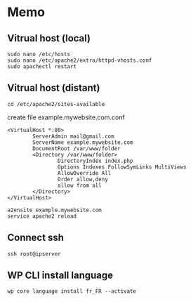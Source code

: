# Memo

## Vitrual host (local)
```
sudo nano /etc/hosts
sudo nano /etc/apache2/extra/httpd-vhosts.conf
sudo apachectl restart
```
## Vitrual host (distant)
```
cd /etc/apache2/sites-available
```
create file example.mywebsite.com.conf
```
<VirtualHost *:80>
        ServerAdmin mail@gmail.com
        ServerName example.mywebsite.com
        DocumentRoot /var/www/folder
        <Directory /var/www/folder>
                DirectoryIndex index.php
                Options Indexes FollowSymLinks MultiViews
                AllowOverride All
                Order allow,deny
                allow from all
        </Directory>
</VirtualHost>
```
```
a2ensite example.mywebsite.com
service apache2 reload
```

## Connect ssh
```
ssh root@ipserver
```

## WP CLI install language
```
wp core language install fr_FR --activate
```
